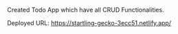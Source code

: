 Created Todo App which have all CRUD Functionalities.

Deployed URL:
https://startling-gecko-3ecc51.netlify.app/
